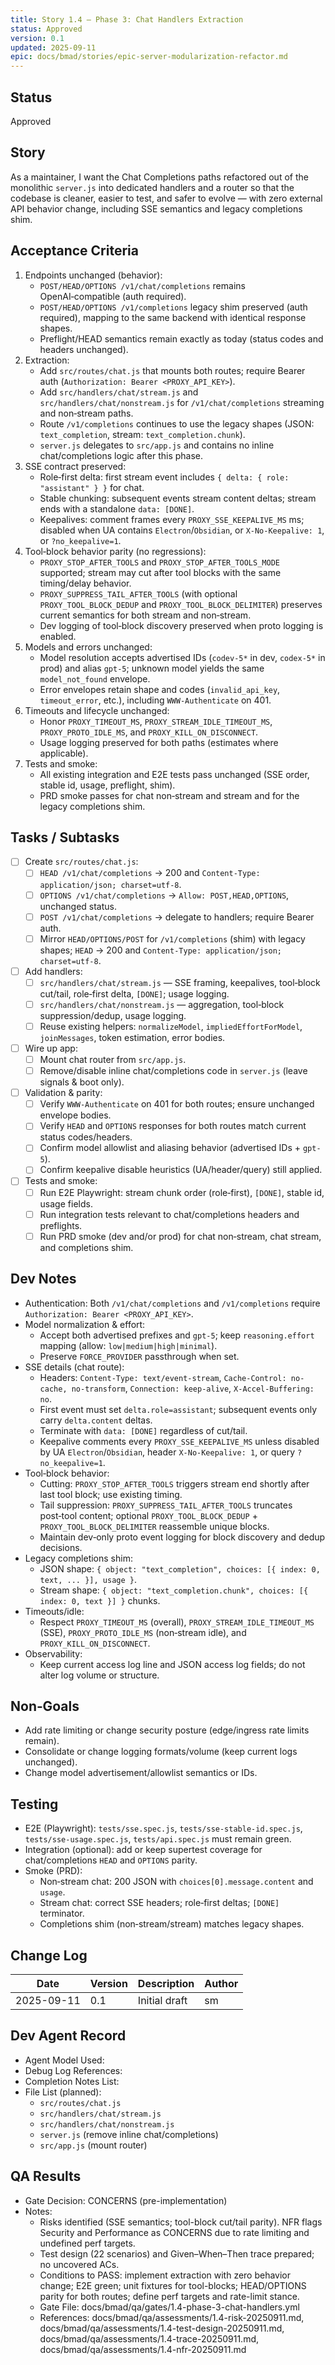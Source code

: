 ```yaml
---
title: Story 1.4 — Phase 3: Chat Handlers Extraction
status: Approved
version: 0.1
updated: 2025-09-11
epic: docs/bmad/stories/epic-server-modularization-refactor.md
---
```


## Status

Approved

## Story

As a maintainer, I want the Chat Completions paths refactored out of the monolithic `server.js` into dedicated handlers and a router so that the codebase is cleaner, easier to test, and safer to evolve — with zero external API behavior change, including SSE semantics and legacy completions shim.

## Acceptance Criteria

1. Endpoints unchanged (behavior):
   - `POST/HEAD/OPTIONS /v1/chat/completions` remains OpenAI‑compatible (auth required).
   - `POST/HEAD/OPTIONS /v1/completions` legacy shim preserved (auth required), mapping to the same backend with identical response shapes.
   - Preflight/HEAD semantics remain exactly as today (status codes and headers unchanged).
2. Extraction:
   - Add `src/routes/chat.js` that mounts both routes; require Bearer auth (`Authorization: Bearer <PROXY_API_KEY>`).
   - Add `src/handlers/chat/stream.js` and `src/handlers/chat/nonstream.js` for `/v1/chat/completions` streaming and non‑stream paths.
   - Route `/v1/completions` continues to use the legacy shapes (JSON: `text_completion`, stream: `text_completion.chunk`).
   - `server.js` delegates to `src/app.js` and contains no inline chat/completions logic after this phase.
3. SSE contract preserved:
   - Role‑first delta: first stream event includes `{ delta: { role: "assistant" } }` for chat.
   - Stable chunking: subsequent events stream content deltas; stream ends with a standalone `data: [DONE]`.
   - Keepalives: comment frames every `PROXY_SSE_KEEPALIVE_MS` ms; disabled when UA contains `Electron`/`Obsidian`, or `X-No-Keepalive: 1`, or `?no_keepalive=1`.
4. Tool‑block behavior parity (no regressions):
   - `PROXY_STOP_AFTER_TOOLS` and `PROXY_STOP_AFTER_TOOLS_MODE` supported; stream may cut after tool blocks with the same timing/delay behavior.
   - `PROXY_SUPPRESS_TAIL_AFTER_TOOLS` (with optional `PROXY_TOOL_BLOCK_DEDUP` and `PROXY_TOOL_BLOCK_DELIMITER`) preserves current semantics for both stream and non‑stream.
   - Dev logging of tool‑block discovery preserved when proto logging is enabled.
5. Models and errors unchanged:
   - Model resolution accepts advertised IDs (`codev-5*` in dev, `codex-5*` in prod) and alias `gpt-5`; unknown model yields the same `model_not_found` envelope.
   - Error envelopes retain shape and codes (`invalid_api_key`, `timeout_error`, etc.), including `WWW‑Authenticate` on 401.
6. Timeouts and lifecycle unchanged:
   - Honor `PROXY_TIMEOUT_MS`, `PROXY_STREAM_IDLE_TIMEOUT_MS`, `PROXY_PROTO_IDLE_MS`, and `PROXY_KILL_ON_DISCONNECT`.
   - Usage logging preserved for both paths (estimates where applicable).
7. Tests and smoke:
   - All existing integration and E2E tests pass unchanged (SSE order, stable id, usage, preflight, shim).
   - PRD smoke passes for chat non‑stream and stream and for the legacy completions shim.

## Tasks / Subtasks

- [ ] Create `src/routes/chat.js`:
  - [ ] `HEAD /v1/chat/completions` → 200 and `Content-Type: application/json; charset=utf-8`.
  - [ ] `OPTIONS /v1/chat/completions` → `Allow: POST,HEAD,OPTIONS`, unchanged status.
  - [ ] `POST /v1/chat/completions` → delegate to handlers; require Bearer auth.
  - [ ] Mirror `HEAD/OPTIONS/POST` for `/v1/completions` (shim) with legacy shapes; `HEAD` → 200 and `Content-Type: application/json; charset=utf-8`.

- [ ] Add handlers:
  - [ ] `src/handlers/chat/stream.js` — SSE framing, keepalives, tool‑block cut/tail, role‑first delta, `[DONE]`; usage logging.
  - [ ] `src/handlers/chat/nonstream.js` — aggregation, tool‑block suppression/dedup, usage logging.
  - [ ] Reuse existing helpers: `normalizeModel`, `impliedEffortForModel`, `joinMessages`, token estimation, error bodies.

- [ ] Wire up app:
  - [ ] Mount chat router from `src/app.js`.
  - [ ] Remove/disable inline chat/completions code in `server.js` (leave signals & boot only).

- [ ] Validation & parity:
  - [ ] Verify `WWW‑Authenticate` on 401 for both routes; ensure unchanged envelope bodies.
  - [ ] Verify `HEAD` and `OPTIONS` responses for both routes match current status codes/headers.
  - [ ] Confirm model allowlist and aliasing behavior (advertised IDs + `gpt-5`).
  - [ ] Confirm keepalive disable heuristics (UA/header/query) still applied.

- [ ] Tests and smoke:
  - [ ] Run E2E Playwright: stream chunk order (role‑first), `[DONE]`, stable id, usage fields.
  - [ ] Run integration tests relevant to chat/completions headers and preflights.
  - [ ] Run PRD smoke (dev and/or prod) for chat non‑stream, chat stream, and completions shim.

## Dev Notes

- Authentication: Both `/v1/chat/completions` and `/v1/completions` require `Authorization: Bearer <PROXY_API_KEY>`.
- Model normalization & effort:
  - Accept both advertised prefixes and `gpt-5`; keep `reasoning.effort` mapping (allow: `low|medium|high|minimal`).
  - Preserve `FORCE_PROVIDER` passthrough when set.
- SSE details (chat route):
  - Headers: `Content-Type: text/event-stream`, `Cache-Control: no-cache, no-transform`, `Connection: keep-alive`, `X-Accel-Buffering: no`.
  - First event must set `delta.role=assistant`; subsequent events only carry `delta.content` deltas.
  - Terminate with `data: [DONE]` regardless of cut/tail.
  - Keepalive comments every `PROXY_SSE_KEEPALIVE_MS` unless disabled by UA `Electron`/`Obsidian`, header `X-No-Keepalive: 1`, or query `?no_keepalive=1`.
- Tool‑block behavior:
  - Cutting: `PROXY_STOP_AFTER_TOOLS` triggers stream end shortly after last tool block; use existing timing.
  - Tail suppression: `PROXY_SUPPRESS_TAIL_AFTER_TOOLS` truncates post‑tool content; optional `PROXY_TOOL_BLOCK_DEDUP` + `PROXY_TOOL_BLOCK_DELIMITER` reassemble unique blocks.
  - Maintain dev‑only proto event logging for block discovery and dedup decisions.
- Legacy completions shim:
  - JSON shape: `{ object: "text_completion", choices: [{ index: 0, text, ... }], usage }`.
  - Stream shape: `{ object: "text_completion.chunk", choices: [{ index: 0, text }] }` chunks.
- Timeouts/idle:
  - Respect `PROXY_TIMEOUT_MS` (overall), `PROXY_STREAM_IDLE_TIMEOUT_MS` (SSE), `PROXY_PROTO_IDLE_MS` (non‑stream idle), and `PROXY_KILL_ON_DISCONNECT`.
- Observability:
  - Keep current access log line and JSON access log fields; do not alter log volume or structure.

## Non‑Goals

- Add rate limiting or change security posture (edge/ingress rate limits remain).
- Consolidate or change logging formats/volume (keep current logs unchanged).
- Change model advertisement/allowlist semantics or IDs.

## Testing

- E2E (Playwright): `tests/sse.spec.js`, `tests/sse-stable-id.spec.js`, `tests/sse-usage.spec.js`, `tests/api.spec.js` must remain green.
- Integration (optional): add or keep supertest coverage for chat/completions `HEAD` and `OPTIONS` parity.
- Smoke (PRD):
  - Non‑stream chat: 200 JSON with `choices[0].message.content` and `usage`.
  - Stream chat: correct SSE headers; role‑first deltas; `[DONE]` terminator.
  - Completions shim (non‑stream/stream) matches legacy shapes.

## Change Log

| Date       | Version | Description   | Author |
| ---------- | ------- | ------------- | ------ |
| 2025-09-11 | 0.1     | Initial draft | sm     |

## Dev Agent Record

- Agent Model Used:
- Debug Log References:
- Completion Notes List:
- File List (planned):
  - `src/routes/chat.js`
  - `src/handlers/chat/stream.js`
  - `src/handlers/chat/nonstream.js`
  - `server.js` (remove inline chat/completions)
  - `src/app.js` (mount router)

## QA Results

- Gate Decision: CONCERNS (pre-implementation)
- Notes:
  - Risks identified (SSE semantics; tool-block cut/tail parity). NFR flags Security and Performance as CONCERNS due to rate limiting and undefined perf targets.
  - Test design (22 scenarios) and Given–When–Then trace prepared; no uncovered ACs.
  - Conditions to PASS: implement extraction with zero behavior change; E2E green; unit fixtures for tool-blocks; HEAD/OPTIONS parity for both routes; define perf targets and rate-limit stance.
  - Gate File: docs/bmad/qa/gates/1.4-phase-3-chat-handlers.yml
  - References: docs/bmad/qa/assessments/1.4-risk-20250911.md, docs/bmad/qa/assessments/1.4-test-design-20250911.md, docs/bmad/qa/assessments/1.4-trace-20250911.md, docs/bmad/qa/assessments/1.4-nfr-20250911.md
